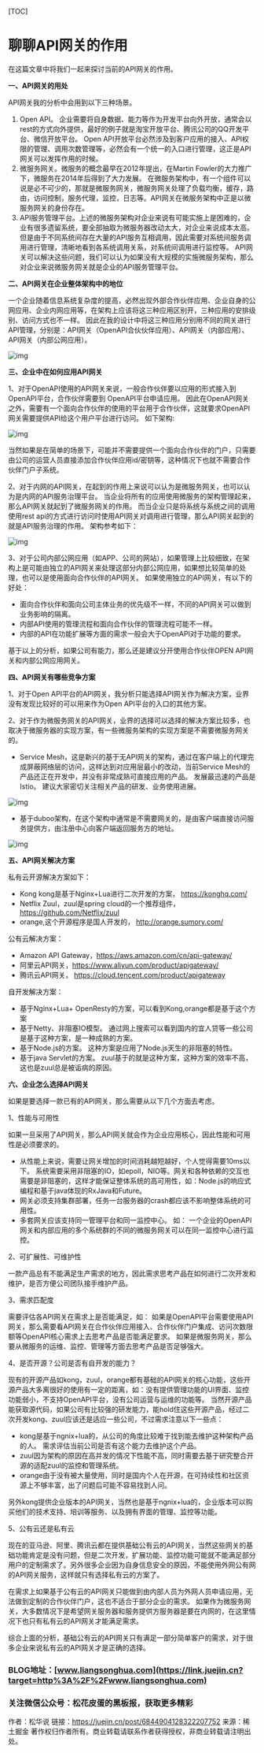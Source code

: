 [TOC]

# 聊聊API网关的作用

在这篇文章中将我们一起来探讨当前的API网关的作用。 

**一、API网关的用处**

API网关我的分析中会用到以下三种场景。 

1. Open API。 企业需要将自身数据、能力等作为开发平台向外开放，通常会以rest的方式向外提供，最好的例子就是淘宝开放平台、腾讯公司的QQ开发平台、微信开放平台。 Open API开放平台必然涉及到客户应用的接入、API权限的管理、调用次数管理等，必然会有一个统一的入口进行管理，这正是API网关可以发挥作用的时候。
2. 微服务网关。微服务的概念最早在2012年提出，在Martin Fowler的大力推广下，微服务在2014年后得到了大力发展。 在微服务架构中，有一个组件可以说是必不可少的，那就是微服务网关，微服务网关处理了负载均衡，缓存，路由，访问控制，服务代理，监控，日志等。API网关在微服务架构中正是以微服务网关的身份存在。 
3. API服务管理平台。上述的微服务架构对企业来说有可能实施上是困难的，企业有很多遗留系统，要全部抽取为微服务器改动太大，对企业来说成本太高。但是由于不同系统间存在大量的API服务互相调用，因此需要对系统间服务调用进行管理，清晰地看到各系统调用关系，对系统间调用进行监控等。 API网关可以解决这些问题，我们可以认为如果没有大规模的实施微服务架构，那么对企业来说微服务网关就是企业的API服务管理平台。

**二、API网关在企业整体架构中的地位**

一个企业随着信息系统复杂度的提高，必然出现外部合作伙伴应用、企业自身的公网应用、企业内网应用等，在架构上应该将这三种应用区别开，三种应用的安排级别、访问方式也不一样。 因此在我的设计中将这三种应用分别用不同的网关进行API管理，分别是：API网关（OpenAPI合伙伙伴应用）、API网关（内部应用）、API网关（内部公网应用）。

![img](https://tva1.sinaimg.cn/large/008i3skNly1gvhdql774tj61c60rqjuu02.jpg)

 

**三、企业中在如何应用API网关**

1、对于OpenAPI使用的API网关来说，一般合作伙伴要以应用的形式接入到OpenAPI平台，合作伙伴需要到 OpenAPI平台申请应用。 因此在OpenAPI网关之外，需要有一个面向合作伙伴的使用的平台用于合作伙伴，这就要求OpenAPI网关需要提供API给这个用户平台进行访问。 如下架构:

![img](https://tva1.sinaimg.cn/large/008i3skNly1gvhdqjw3rcj60go0a3q3a02.jpg)

 

当然如果是在简单的场景下，可能并不需要提供一个面向合作伙伴的门户，只需要由公司的运营人员直接添加合作伙伴应用id/密钥等，这种情况下也就不需要合作伙伴门户子系统。 

2、对于内网的API网关，在起到的作用上来说可以认为是微服务网关，也可以认为是内网的API服务治理平台。 当企业将所有的应用使用微服务的架构管理起来，那么API网关就起到了微服务网关的作用。 而当企业只是将系统与系统之间的调用使用rest api的方式进行访问时使用API网关对调用进行管理，那么API网关起到的就是API服务治理的作用。 架构参考如下：

![img](https://tva1.sinaimg.cn/large/008i3skNly1gvhdqixxabj60dw0d4mxh02.jpg)

3、对于公司内部公网应用（如APP、公司的网站），如果管理上比较细致，在架构上是可能由独立的API网关来处理这部分内部公网应用，如果想比较简单的处理，也可以是使用面向合作伙伴的API网关。 如果使用独立的API网关，有以下的好处：

- 面向合作伙伴和面向公司主体业务的优先级不一样，不同的API网关可以做到业务影响的隔离。
- 内部API使用的管理流程和面向合作伙伴的管理流程可能不一样。
- 内部的API在功能扩展等方面的需求一般会大于OpenAPI对于功能的要求。

基于以上的分析，如果公司有能力，那么还是建议分开使用合作伙伴OPEN API网关和内部公网应用网关。

**四、API网关有哪些竞争方案**

1、对于Open API平台的API网关，我分析只能选择API网关作为解决方案，业界没有发现比较好的可以用来作为Open API平台的入口的其他方案。





2、对于作为微服务网关的API网关，业界的选择可以选择的解决方案比较多，也取决于微服务器的实现方案，有一些微服务架构的实现方案是不需要微服务网关的。



- Service Mesh，这是新兴的基于无API网关的架构，通过在客户端上的代理完成屏蔽网络层的访问，这样达到对应用层最小的改动，当前Service Mesh的产品还正在开发中，并没有非常成熟可直接应用的产品。 发展最迅速的产品是Istio。 建议大家密切关注相关产品的研发、业务使用进展。



![img](https://tva1.sinaimg.cn/large/008i3skNly1gvhdqg4z7aj611e0ju0vh02.jpg)



- 基于duboo架构，在这个架构中通常是不需要网关的，是由客户端直接访问服务提供方，由注册中心向客户端返回服务方的地址。

![img](https://tva1.sinaimg.cn/large/008i3skNly1gvhdqf65cqj60dw03ujrd02.jpg)

**五、API网关解决方案**

私有云开源解决方案如下：

- Kong kong是基于Nginx+Lua进行二次开发的方案， https://konghq.com/
- Netflix Zuul，zuul是spring cloud的一个推荐组件，https://github.com/Netflix/zuul
- orange,这个开源程序是国人开发的， http://orange.sumory.com/

公有云解决方案：

- Amazon API Gateway，https://aws.amazon.com/cn/api-gateway/
- 阿里云API网关，https://www.aliyun.com/product/apigateway/
- 腾讯云API网关， https://cloud.tencent.com/product/apigateway

自开发解决方案：

- 基于Nginx+Lua+ OpenResty的方案，可以看到Kong,orange都是基于这个方案
- 基于Netty、非阻塞IO模型。 通过网上搜索可以看到国内的宜人贷等一些公司是基于这种方案，是一种成熟的方案。
- 基于Node.js的方案。 这种方案是应用了Node.js天生的非阻塞的特性。
- 基于java Servlet的方案。 zuul基于的就是这种方案，这种方案的效率不高，这也是zuul总是被诟病的原因。



**六、企业怎么选择API网关**





如果是要选择一款已有的API网关，那么需要从以下几个方面去考虑。 



1、性能与可用性


如果一旦采用了API网关，那么API网关就会作为企业应用核心，因此性能和可用性是必须要求的。

- 从性能上来说，需要让网关增加的时间消耗越短越好，个人觉得需要10ms以下。 系统需要采用非阻塞的IO，如epoll，NIO等。网关和各种依赖的交互也需要是非阻塞的，这样才能保证整体系统的高可用性，如：Node.js的响应式编程和基于java体现的RxJava和Future。
- 网关必须支持集群部署，任务一台服务器的crash都应该不影响整体系统的可用性。
- 多套网关应该支持同一管理平台和同一监控中心。 如： 一个企业的OpenAPI网关和内部应用的多个系统群的不同的微服务网关可以在同一监控中心进行监控。

2、可扩展性、可维护性


一款产品总有不能满足生产需求的地方，因此需求思考产品在如何进行二次开发和维护，是否方便公司团队接手维护产品。


3、需求匹配度


需要评估各API网关在需求上是否能满足，如： 如果是OpenAPI平台需要使用API网关，那么需要看API网关在合作伙伴应用接入、合作伙伴门户集成、访问次数限额等OpenAPI核心需求上去思考产品是否能满足要求。 如果是微服务网关，那么要从微服务的运维、监控、管理等方面去思考产品是否足够强大。


4、是否开源？公司是否有自开发的能力？


现有的开源产品如kong，zuul，orange都有基础的API网关的核心功能，这些开源产品大多离很好的使用有一定的距离，如：没有提供管理功能的UI界面、监控功能弱小，不支持OpenAPI平台，没有公司运营与运维的功能等。 当然开源产品能获取源代码，如果公司有比较强的研发能力，能hold住这些开源产品，经过二次开发kong、zuul应该还是适应一些公司，不过需求注意以下一些点：

- kong是基于ngnix+lua的，从公司的角度比较难于找到能去维护这种架构产品的人。 需求评估当前公司是否有这个能力去维护这个产品。
- zuul因为架构的原因在高并发的情况下性能不高，同时需要去基于研究整合开源的适配zuul的监控和管理系统。
- orange由于没有被大量使用，同时是国内个人在开源，在可持续性和社区资源上不够丰富，出了问题后可能不容易找到人问。

另外kong提供企业版本的API网关，当然也是基于ngnix+lua的，企业版本可以购买他们的技术支持、培训等服务、以及拥有界面的管理、监控等功能。

5、公有云还是私有云


现在的亚马逊、阿里、腾讯云都在提供基础公有云的API网关，当然这些网关的基础功能肯定是没有问题，但是二次开发，扩展功能、监控功能可能就不能满足部分用户的定制需求了。另外很多企业因为自身信息安全的原因，不能使用外网公有网的API网关服务，这样就只有选择私有云的方案了。


在需求上如果基于公有云的API网关只能做到由内部人员为外网人员申请应用，无法做到定制的合作伙伴门户，这也不适合于部分企业的需求。
如果作为微服务网关，大多数情况下是希望网关服务器和服务提供方服务器是要在内网的，在这里情况下也只有私有云的API网关才能满足需求。

综合上面的分析，基础公有云的API网关只有满足一部分简单客户的需求，对于很多企业来说私有云的API网关才是正确的选择。

### BLOG地址：[www.liangsonghua.com](https://link.juejin.cn?target=http%3A%2F%2Fwww.liangsonghua.com)

### 关注微信公众号：松花皮蛋的黑板报，获取更多精彩


作者：松华说
链接：https://juejin.cn/post/6844904128322207752
来源：稀土掘金
著作权归作者所有。商业转载请联系作者获得授权，非商业转载请注明出处。